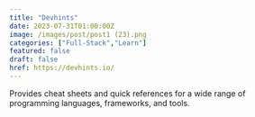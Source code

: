 ```yaml
---
title: "Devhints"
date: 2023-07-31T01:00:00Z
image: /images/post/post1 (23).png
categories: ["Full-Stack","Learn"]
featured: false
draft: false
href: https://devhints.io/
---
```

Provides cheat sheets and quick references for a wide range of programming languages, frameworks, and tools.
